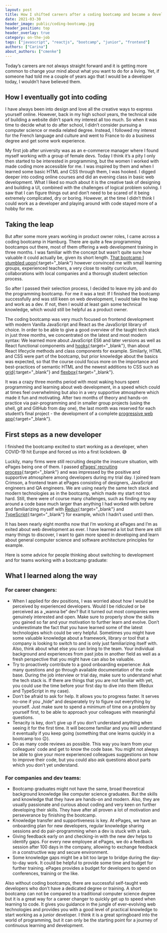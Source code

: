 ```yaml
---
layout: post
title: How I shifted careers after a coding bootcamp and became a developer at ePages
date: 2021-03-30
header_image: public/coding-bootcamp.jpg
header_position: top
header_overlay: true
category: on-the-job
tags: ["javascript", "reactjs", "bootcamp", "junior", "frontend"]
authors: ["Carina"]
about_authors: ["cmenke"]
---
```


Today’s careers are not always straight forward and it is getting more common to change your mind about what you want to do for a living.
Yet, if someone had told me a couple of years ago that I would be a developer today, I wouldn’t have believed them.

## How I eventually got into coding

I have always been into design and love all the creative ways to express yourself online.
However, back in my high school years, the technical side of building a website didn’t spark my interest all too much.
So when it was time to decide what to do after school, I didn’t consider pursuing a computer science or media related degree.
Instead, I followed my interest for the French language and culture and went to France to do a business degree and get some work experience.

My first job after university was as an e-commerce manager where I found myself working with a group of female devs.
Today I think it’s a pity I only then started to be interested in programming, but the women I worked with made coding more accessible for me.
I was inspired by them and when I learned some basic HTML and CSS through them, I was hooked.
I digged deeper into coding online courses and did an evening class in basic web development.
What I liked so much about it is the creative task of designing and building a UI, combined with the challenges of logical problem solving.
I saw that I can figure things out and don’t need to be scared of it being extremely complicated, dry or boring.
However, at the time I didn’t think I could work as a developer and playing around with code stayed more of a hobby for me.

## Taking the leap

But after some more years working in product owner roles, I came across a coding bootcamp in Hamburg.
There are quite a few programming bootcamps out there, most of them offering a web development training in three months.
I was familiar with the concept but wasn’t quite sure how valuable it could actually be, given its short length.
[That bootcamp I stumbled upon](https://www.neuefische.de/en){:target="_blank"} however convinced me with small learning groups, experienced teachers, a very close to reality curriculum, collaborations with local companies and a thorough student selection process.

So after I passed their selection process, I decided to leave my job and do the programming bootcamp.
For me it was a test: If I finished the bootcamp successfully and was still keen on web development, I would take the leap and work as a dev.
If not, then I would at least gain some technical knowledge, which would still be helpful as a product owner.

The coding bootcamp was very much focused on frontend development with modern Vanilla JavaScript and React as the JavaScript library of choice.
In order to be able to give a good overview of the taught tech stack in just three months, we concentrated on the latest and most modern syntax: We learned more about JavaScript ES6 and later versions as well as React functional components and [hooks](https://reactjs.org/docs/hooks-intro.html){:target="_blank"}, than about React lifecycle methods and class components for example.
Similarly, HTML and CSS were part of the bootcamp, but prior knowledge about the basics was expected, so that the course could focus more on the importance and best-practices of semantic HTML and the newest additions to CSS such as [grid](https://css-tricks.com/snippets/css/complete-guide-grid/){:target="_blank"} and [flexbox](https://css-tricks.com/snippets/css/a-guide-to-flexbox/){:target="_blank"}.

It was a crazy three months period with most waking hours spent programming and learning about web development, in a speed which could at times feel overwhelming but also in a very supportive atmosphere which made it fun and motivating.
After two months of theory and hands-on practice via pair-programming and in smaller group projects (using the shell, git and GitHub from day one), the last month was reserved for each student’s final project - the development of a complete [progressive web app](https://developer.mozilla.org/en-US/docs/Web/Progressive_web_apps){:target="_blank"}.

## First steps as a new developer

I finished the bootcamp excited to start working as a developer, when COVID-19 hit Europe and forced us into a first lockdown. 😅

Luckily, many firms were still recruiting despite the insecure situation, with ePages being one of them.
I passed [ePages’ recruiting process](https://epages.com/en/career/how-to-apply/){:target="_blank"} and was impressed by the positive and supportive atmosphere among developers during my trial day.
I joined team Crimson, a frontend team at ePages consisting of designers, JavaScript engineers and QA engineers.
We are using nearly the same tech stack and modern technologies as in the bootcamp, which made my start not too hard.
Still, there were of course many challenges, such as finding my way around a code base much larger than anything I had worked with before and familiarizing myself with [Redux](https://redux.js.org/){:target="_blank"} and [TypeScript](https://www.typescriptlang.org/){:target="_blank"} for example, which I hadn’t used until then.

It has been nearly eight months now that I’m working at ePages and I’m as exited about web development as ever.
I have learned a lot but there are still many things to discover, I want to gain more speed in developing and learn about general computer science and software architecture principles for example.

Here is some advice for people thinking about switching to development and for teams working with a bootcamp graduate:

## What I learned along the way

### For career changers:

- When I applied for dev positions, I was worried about how I would be perceived by experienced developers. Would I be ridiculed or be perceived as a „wanna be“ dev? But it turned out most companies were genuinely interested and open. Make sure to properly show the skills you gained so far and your motivation to further learn and evolve. Don’t underestimate the fact that you have learned some of the latest technologies which could be very helpful. Sometimes you might have some valuable knowledge about a framework, library or tool that a company is looking to switch to and is only just familiarizing itself with. Also, think about what else you can bring to the team. Your individual background and experiences from past jobs in another field as well as a fresh perspective that you might have can also be valuable.
- Try to proactively contribute to a good onboarding experience: Ask many questions and go through available documentation of the code base. During the job interview or trial day, make sure to understand what the tech stack is. If there are things that you are not familiar with yet, you could use the time before your first day to dive into them (Redux and TypeScript in my case).
- Don’t be afraid to ask for help. It allows you to progress faster. It serves no-one if you „hide“ and desperately try to figure out everything by yourself. Just make sure to spend a minimum of time on a problem by yourself first, to be able to approach your colleagues with meaningful questions.
- Tenacity is key, don’t give up if you don’t understand anything when seeing it for the first time. It will become familiar and you will understand it eventually if you keep going (something that one learns quickly in a bootcamp too 😉).
- Do as many code reviews as possible. This way you learn from your colleagues’ code and get to know the code base. You might not always be able to give your more experienced colleagues suggestions on how to improve their code, but you could also ask questions about parts which you don’t yet understand.

### For companies and dev teams:

- Bootcamp graduates might not have the same, broad theoretical background knowledge like computer science graduates. But the skills and knowledge that they have are hands-on and modern. Also, they are usually passionate and curious about coding and very keen on further developing their skills. They have after all proven a lot of motivation and perseverance by finishing the bootcamp.
- Knowledge transfer and supportiveness is key. At ePages, we have an onboarding plan for new developers, regular knowledge sharing sessions and do pair-programming when a dev is stuck with a task.
- Giving feedback early on and checking-in with the new dev helps to identify gaps. For every new employee at ePages, we do a feedback session after 100 days in the company, allowing to exchange feedback in a constructive way and secure environment.
- Some knowledge gaps might be a bit too large to bridge during the day-to-day work. It could be helpful to provide some time and budget for further training. ePages provides a budget for developers to spend on conferences, training or the like.

Also without coding bootcamps, there are successful self-taught web developers who don’t have a dedicated degree or training.
A short bootcamp can not be compared to a traditional computer science degree but it is a great way for a career changer to quickly get up to speed when learning to code.
It gives you guidance in the jungle of ever-evolving web technologies and provides you with a good level of practical knowledge to start working as a junior developer.
I think it is a great springboard into the world of programming, but it can only be the starting point for a journey of continuous learning and development.
